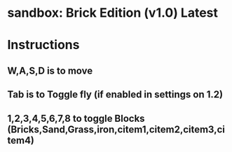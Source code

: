 # sandbox: Brick Edition (v1.0) Latest
# Instructions
## W,A,S,D is to move
## Tab is to Toggle fly (if enabled in settings on 1.2)
## 1,2,3,4,5,6,7,8 to toggle Blocks (Bricks,Sand,Grass,iron,citem1,citem2,citem3,citem4)
